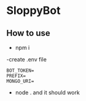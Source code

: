# SloppyBot

## How to use

- npm i 

-create .env file

```
BOT_TOKEN=
PREFIX=
MONGO_URI=
```

- node . and it should work
